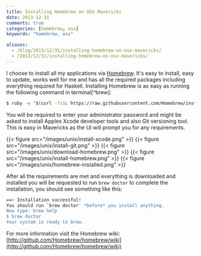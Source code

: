 ```yaml
---
title: Installing Homebrew on OSX Mavericks
date: 2013-12-31
comments: true
categories: [homebrew, osx]
keywords: "homebrew, osx"

aliases: 
  - /blog/2013/12/31/installing-homebrew-on-osx-mavericks/
  - /2013/12/31/installing-homebrew-on-osx-mavericks/
---
```


I choose to install all my applications via [Homebrew](http://brew.sh).  It's easy to install, easy to update, works well for me and has all the required packages including everything required for Haskell.  Installing Homebrew is as easy as running the following command in terminal[^brew]:

``` bash
$ ruby -e "$(curl -fsSL https://raw.githubusercontent.com/Homebrew/install/master/install)"
``` 

<!-- more -->

You will be required to enter your administrator password and might be asked to install Apples Xcode developer tools and also Git versioning tool.  This is easy in Mavericks as the UI will prompt you for any requirements.

{{< figure src="/images/unix/install-xcode.png" >}}
{{< figure src="/images/unix/install-git.png" >}}
{{< figure src="/images/unix/download-homebrew.png" >}}
{{< figure src="/images/unix/install-homebrew.png" >}}
{{< figure src="/images/unix/homebrew-installed.png" >}}

After all the requirements are met and everything is downloaded and installed you will be requested to run `brew doctor` to complete the installation, you should see something like this:

``` bash
==> Installation successful!
You should run `brew doctor' *before* you install anything.
Now type: brew help
$ brew doctor
Your system is ready to brew.
``` 

For more information visit the Homebrew wiki: [http://github.com/Homebrew/homebrew/wiki](http://github.com/Homebrew/homebrew/wiki)
